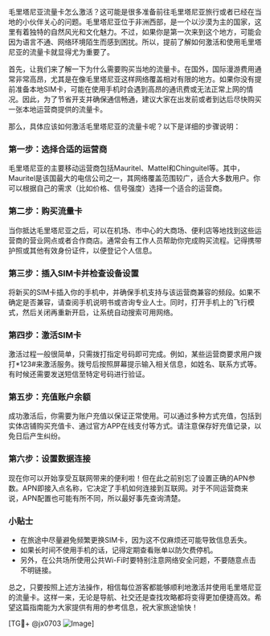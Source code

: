 毛里塔尼亚流量卡怎么激活？这可能是很多准备前往毛里塔尼亚旅行或者已经在当地的小伙伴关心的问题。毛里塔尼亚位于非洲西部，是一个以沙漠为主的国家，这里有着独特的自然风光和文化魅力。不过，如果你是第一次来到这个地方，可能会因为语言不通、网络环境陌生而感到困扰。所以，提前了解如何激活和使用毛里塔尼亚的流量卡就显得尤为重要了。

首先，让我们来了解一下为什么需要购买当地的流量卡。在国外，国际漫游费用通常非常高昂，尤其是在像毛里塔尼亚这样网络覆盖相对有限的地方。如果你没有提前准备本地SIM卡，可能在使用手机时会遇到高昂的通讯费或无法正常上网的情况。因此，为了节省开支并确保通信畅通，建议大家在出发前或者到达后尽快购买一张本地运营商提供的流量卡。

那么，具体应该如何激活毛里塔尼亚的流量卡呢？以下是详细的步骤说明：

### 第一步：选择合适的运营商

毛里塔尼亚的主要移动运营商包括Mauritel、Mattel和Chinguitel等。其中，Mauritel是该国最大的电信公司之一，其网络覆盖范围较广，适合大多数用户。你可以根据自己的需求（比如价格、信号强度）选择一个适合的运营商。

### 第二步：购买流量卡

当你抵达毛里塔尼亚之后，可以在机场、市中心的大商场、便利店等地找到这些运营商的营业网点或者合作商店。通常会有工作人员帮助你完成购买流程。记得携带护照或其他有效身份证件，以便登记个人信息。

### 第三步：插入SIM卡并检查设备设置

将新买的SIM卡插入你的手机中，并确保手机支持与该运营商兼容的频段。如果不确定是否兼容，请查阅手机说明书或咨询专业人士。同时，打开手机上的飞行模式，然后关闭再重新开启，让系统自动搜索可用网络。

### 第四步：激活SIM卡

激活过程一般很简单，只需拨打指定号码即可完成。例如，某些运营商要求用户拨打*123#来激活服务。拨号后按照屏幕提示输入相关信息，如姓名、联系方式等。有时候还需要发送短信至特定号码进行验证。

### 第五步：充值账户余额

成功激活后，你需要为账户充值以保证正常使用。可以通过多种方式充值，包括到实体店铺购买充值卡、通过官方APP在线支付等方式。请注意保存好充值记录，以免日后产生纠纷。

### 第六步：设置数据连接

现在你可以开始享受互联网带来的便利啦！但在此之前别忘了设置正确的APN参数。APN即接入点名称，它决定了手机如何连接到互联网。对于不同运营商来说，APN配置也可能有所不同，所以最好事先查询清楚。

### 小贴士

- 在旅途中尽量避免频繁更换SIM卡，因为这不仅麻烦还可能导致信息丢失。
- 如果长时间不使用手机的话，记得定期查看账单以防欠费停机。
- 另外，在公共场所使用公共Wi-Fi时要特别注意网络安全问题，不要随意点击不明链接。

总之，只要按照上述方法操作，相信每位游客都能够顺利地激活并使用毛里塔尼亚的流量卡。这样一来，无论是导航、社交还是查找攻略都将变得更加便捷高效。希望这篇指南能为大家提供有用的参考信息，祝大家旅途愉快！

[TG💪+ @jx0703 ![Image](https://github.com/user-attachments/assets/dbca1d08-cadb-493c-b0ec-ad6f7a83f270)]
